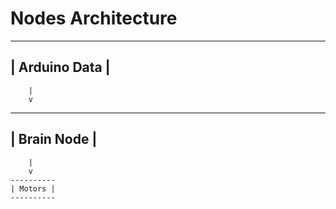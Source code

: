# Nodes Architecture

  ----------------
  | Arduino Data |
  ----------------
        |
        v
   --------------
   | Brain Node |
   --------------
        |
        v
    ----------
    | Motors |
    ----------
